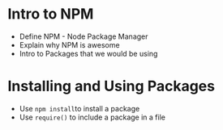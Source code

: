# Intro to NPM

* Define NPM - Node Package Manager
* Explain why NPM is awesome
* Intro to Packages that we would be using 


# Installing and Using Packages

* Use `npm install`to install a package
* Use `require()` to include a package in a file